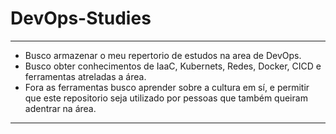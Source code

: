# DevOps-Studies
---
- Busco armazenar o meu repertorio de estudos na area de DevOps.
- Busco obter conhecimentos de IaaC, Kubernets, Redes, Docker, CICD e ferramentas atreladas a área.
- Fora as ferramentas busco aprender sobre a cultura em sí, e permitir que este repositorio seja utilizado por pessoas que também queiram adentrar na área. 
---
